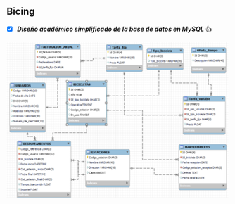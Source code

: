 ## Bicing
- [x] ***Diseño académico simplificado de la base de datos en MySQL*** :+1:

![](https://github.com/JPDM1/Bicing/blob/main/Resumen.png)
